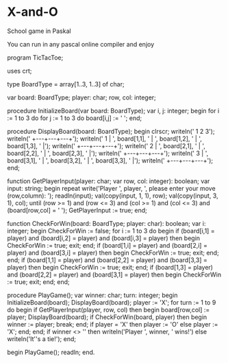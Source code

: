 # X-and-O
School game in Paskal

You can run in any pascal online compiler and enjoy 

program TicTacToe;

uses crt;

type
  BoardType = array[1..3, 1..3] of char;

var
  board: BoardType;
  player: char;
  row, col: integer;

procedure InitializeBoard(var board: BoardType);
var
  i, j: integer;
begin
  for i := 1 to 3 do
    for j := 1 to 3 do
      board[i,j] := ' ';
end;

procedure DisplayBoard(board: BoardType);
begin
  clrscr;
  writeln('     1   2   3');
  writeln('   +---+---+---+');
  writeln(' 1 | ', board[1,1], ' | ', board[1,2], ' | ', board[1,3], ' |');
  writeln('   +---+---+---+');
  writeln(' 2 | ', board[2,1], ' | ', board[2,2], ' | ', board[2,3], ' |');
  writeln('   +---+---+---+');
  writeln(' 3 | ', board[3,1], ' | ', board[3,2], ' | ', board[3,3], ' |');
  writeln('   +---+---+---+');
end;

function GetPlayerInput(player: char; var row, col: integer): boolean;
var
  input: string;
begin
  repeat
    write('Player ', player, ', please enter your move (row,column): ');
    readln(input);
    val(copy(input, 1, 1), row);
    val(copy(input, 3, 1), col);
  until (row >= 1) and (row <= 3) and (col >= 1) and (col <= 3) and (board[row,col] = ' ');
  GetPlayerInput := true;
end;

function CheckForWin(board: BoardType; player: char): boolean;
var
  i: integer;
begin
  CheckForWin := false;
  for i := 1 to 3 do
  begin
    if (board[i,1] = player) and (board[i,2] = player) and (board[i,3] = player) then
    begin
      CheckForWin := true;
      exit;
    end;
    if (board[1,i] = player) and (board[2,i] = player) and (board[3,i] = player) then
    begin
      CheckForWin := true;
      exit;
    end;
  end;
  if (board[1,1] = player) and (board[2,2] = player) and (board[3,3] = player) then
  begin
    CheckForWin := true;
    exit;
  end;
  if (board[1,3] = player) and (board[2,2] = player) and (board[3,1] = player) then
  begin
    CheckForWin := true;
    exit;
  end;
end;

procedure PlayGame();
var
  winner: char;
  turn: integer;
begin
  InitializeBoard(board);
  DisplayBoard(board);
  player := 'X';
  for turn := 1 to 9 do
  begin
    if GetPlayerInput(player, row, col) then
    begin
       board[row,col] := player;
  DisplayBoard(board);
  if CheckForWin(board, player) then
  begin
    winner := player;
    break;
  end;
  if player = 'X' then
    player := 'O'
  else
    player := 'X';
end;
end;
if winner <> '' then
writeln('Player ', winner, ' wins!')
else
writeln('It''s a tie!');
end;

begin
PlayGame();
readln;
end.
